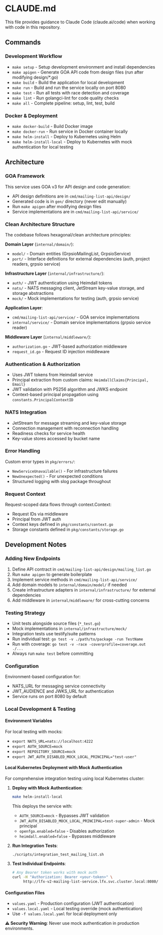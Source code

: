 # CLAUDE.md

This file provides guidance to Claude Code (claude.ai/code) when working with code in this repository.

## Commands

### Development Workflow
- `make setup` - Setup development environment and install dependencies
- `make apigen` - Generate GOA API code from design files (run after modifying design/*.go)
- `make build` - Build the application for local development
- `make run` - Build and run the service locally on port 8080
- `make test` - Run all tests with race detection and coverage
- `make lint` - Run golangci-lint for code quality checks
- `make all` - Complete pipeline: setup, lint, test, build

### Docker & Deployment
- `make docker-build` - Build Docker image
- `make docker-run` - Run service in Docker container locally
- `make helm-install` - Deploy to Kubernetes using Helm
- `make helm-install-local` - Deploy to Kubernetes with mock authentication for local testing

## Architecture

### GOA Framework
This service uses GOA v3 for API design and code generation:
- API design definitions are in `cmd/mailing-list-api/design/`
- Generated code is in `gen/` directory (never edit manually)
- Run `make apigen` after modifying design files
- Service implementations are in `cmd/mailing-list-api/service/`

### Clean Architecture Structure
The codebase follows hexagonal/clean architecture principles:

**Domain Layer** (`internal/domain/`):
- `model/` - Domain entities (GrpsioMailingList, GrpsioService)
- `port/` - Interface definitions for external dependencies (auth, project readers, grpsio service)

**Infrastructure Layer** (`internal/infrastructure/`):
- `auth/` - JWT authentication using Heimdall tokens
- `nats/` - NATS messaging client, JetStream key-value storage, and storage abstractions
- `mock/` - Mock implementations for testing (auth, grpsio service)

**Application Layer**:
- `cmd/mailing-list-api/service/` - GOA service implementations
- `internal/service/` - Domain service implementations (grpsio service reader)

**Middleware Layer** (`internal/middleware/`):
- `authorization.go` - JWT-based authorization middleware
- `request_id.go` - Request ID injection middleware

### Authentication & Authorization
- Uses JWT tokens from Heimdall service
- Principal extraction from custom claims: `HeimdallClaims{Principal, Email}`
- JWT validation with PS256 algorithm and JWKS endpoint
- Context-based principal propagation using `constants.PrincipalContextID`

### NATS Integration
- JetStream for message streaming and key-value storage
- Connection management with reconnection handling
- Readiness checks for service health
- Key-value stores accessed by bucket name

### Error Handling
Custom error types in `pkg/errors/`:
- `NewServiceUnavailable()` - For infrastructure failures
- `NewUnexpected()` - For unexpected conditions
- Structured logging with slog package throughout

### Request Context
Request-scoped data flows through context.Context:
- Request IDs via middleware
- Principal from JWT auth
- Context keys defined in `pkg/constants/context.go`
- Storage constants defined in `pkg/constants/storage.go`

## Development Notes

### Adding New Endpoints
1. Define API contract in `cmd/mailing-list-api/design/mailing_list.go`
2. Run `make apigen` to generate boilerplate
3. Implement service methods in `cmd/mailing-list-api/service/`
4. Add domain models to `internal/domain/model/` if needed
5. Create infrastructure adapters in `internal/infrastructure/` for external dependencies
6. Add middleware in `internal/middleware/` for cross-cutting concerns

### Testing Strategy
- Unit tests alongside source files (`*_test.go`)
- Mock implementations in `internal/infrastructure/mock/`
- Integration tests use testify/suite patterns
- Run individual test: `go test -v ./path/to/package -run TestName`
- Run with coverage: `go test -v -race -coverprofile=coverage.out ./...`
- Always run `make test` before committing

### Configuration
Environment-based configuration for:
- NATS_URL for messaging service connectivity  
- JWT_AUDIENCE and JWKS_URL for authentication
- Service runs on port 8080 by default

### Local Development & Testing

#### Environment Variables
For local testing with mocks:
- `export NATS_URL=nats://localhost:4222`
- `export AUTH_SOURCE=mock` 
- `export REPOSITORY_SOURCE=mock`
- `export JWT_AUTH_DISABLED_MOCK_LOCAL_PRINCIPAL="test-user"`

#### Local Kubernetes Deployment with Mock Authentication
For comprehensive integration testing using local Kubernetes cluster:

1. **Deploy with Mock Authentication**:
   ```bash
   make helm-install-local
   ```
   This deploys the service with:
   - `AUTH_SOURCE=mock` - Bypasses JWT validation
   - `JWT_AUTH_DISABLED_MOCK_LOCAL_PRINCIPAL=test-super-admin` - Mock principal
   - `openfga.enabled=false` - Disables authorization 
   - `heimdall.enabled=false` - Bypasses middleware

2. **Run Integration Tests**:
   ```bash
   ./scripts/integration_test_mailing_list.sh
   ```

3. **Test Individual Endpoints**:
   ```bash
   # Any Bearer token works with mock auth
   curl -H "Authorization: Bearer <your-token>" \
        http://lfx-v2-mailing-list-service.lfx.svc.cluster.local:8080/services
   ```

#### Configuration Files
- `values.yaml` - Production configuration (JWT authentication)
- `values.local.yaml` - Local testing override (mock authentication)
- Use `-f values.local.yaml` for local deployment only

**⚠️ Security Warning**: Never use mock authentication in production environments.